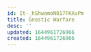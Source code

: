 ```yaml
---
id: It-_hShwamoN817FKXvPm
title: Gnostic Warfare
desc: ''
updated: 1644961726966
created: 1644961726966
---
```


